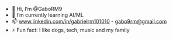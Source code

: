 - 👋 Hi, I’m @GaboRM9 
- 🌱 I’m currently learning AI/ML
- 📫 www.linkedin.com/in/gabrielrm101010 - gabo9rm@gmail.com
- ⚡ Fun fact: I like dogs, tech, music and my family
<!---
GaboRM9/GaboRM9 is a ✨ special ✨ repository because its `README.md` (this file) appears on your GitHub profile.
You can click the Preview link to take a look at your changes.
--->

